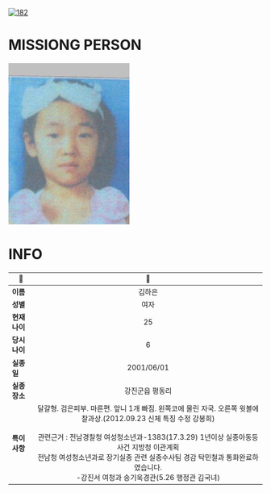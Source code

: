 [![182](https://img.shields.io/badge/%EC%8B%A4%EC%A2%85%EC%8B%A0%EA%B3%A0%EB%8A%94%20%EA%B5%AD%EB%B2%88%EC%97%86%EC%9D%B4-182-blue)](http://safe182.go.kr/index.do)

# MISSIONG PERSON

<img src="./missing_person.jpg">

# INFO

|🔑|💎|
|--|:--:|
|**이름**|김하은|
|**성별**|여자|
|**현재 나이**|25|
|**당시 나이**|6|
|**실종일**|2001/06/01|
|**실종 장소**|강진군읍 평동리|
|**특이사항**|달걀형. 검은피부. 마른편. 앞니 1개 빠짐. 왼쪽코에 물린 자국. 오른쪽 윗볼에 찰과상.(2012.09.23 신체 특징 수정 강봉희)</br></br>관련근거 : 전남경찰청 여성청소년과-1383(17.3.29) 1년이상 실종아동등 사건 지방청 이관계획</br>전남청 여성청소년과로 장기실종 관련 실종수사팀 경감 탁민철과 통화완료하였습니다.</br>-강진서 여청과 송기욱경관(5.26 행정관 김국녀)|
